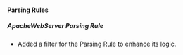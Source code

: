 
#### Parsing Rules

##### ApacheWebServer Parsing Rule

- Added a filter for the Parsing Rule to enhance its logic.